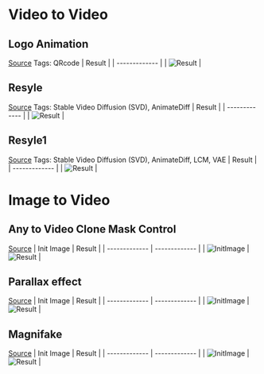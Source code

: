 # Video to Video

## Logo Animation
[Source](https://civitai.com/articles/3172/nature-powers-netflix-seasons-workflow-and-details)
Tags: QRcode
| Result |
| ------------- |
| ![Result](./demo-results/logo-animation.gif) |

## Resyle
[Source](https://civitai.com/models/208005/animatediff-workflow-comfyui-vid2vid-controlnet-latent-upscale-upscale-controlnet-pass-multi-image-ipadapter)
Tags: Stable Video Diffusion (SVD), AnimateDiff
| Result |
| ------------- |
| ![Result](./demo-results/animatediff-animation.gif) |

## Resyle1
[Source](https://comfyworkflows.com/workflows/ae9275b2-c303-48fb-a539-13451dd93808?version=7b15c258-1164-43a5-b26e-3cb7adede55e)
Tags: Stable Video Diffusion (SVD), AnimateDiff, LCM, VAE
| Result |
| ------------- |
| ![Result](./demo-results/svd-animation.gif) |

## 
# Image to Video

## Any to Video Clone Mask Control
[Source](https://github.com/Fictiverse/ComfyUI_Fictiverse_Workflows)
| Init Image  | Result |
| ------------- | ------------- |
| ![InitImage](https://github.com/Fictiverse/ComfyUI_Fictiverse_Workflows/assets/111762798/d0710e8a-e8d8-41ba-aa46-f1cf96718509) | ![Result](https://github.com/Fictiverse/ComfyUI_Fictiverse_Workflows/assets/111762798/58e379b4-b764-44bf-97be-0543092d1b13) |


## Parallax effect
[Source](https://github.com/Fictiverse/ComfyUI_Fictiverse_Workflows)
| Init Image  | Result |
| ------------- | ------------- |
| ![InitImage](https://github.com/Fictiverse/ComfyUI_Fictiverse_Workflows/assets/111762798/6d135dc0-6440-4dde-9c39-95912b34958b) | ![Result](https://github.com/Fictiverse/ComfyUI_Fictiverse_Workflows/assets/111762798/53e0dd76-e14f-4636-947f-9cd553e5a3e8) |


## Magnifake   
[Source](https://github.com/Fictiverse/ComfyUI_Fictiverse_Workflows)
| Init Image  | Result |
| ------------- | ------------- |
| ![InitImage](https://github.com/Fictiverse/ComfyUI_Fictiverse_Workflows/assets/111762798/15cacf85-2998-46fd-b5e6-6899e7946e09) | ![Result](https://github.com/Fictiverse/ComfyUI_Fictiverse_Workflows/assets/111762798/f57171f8-ae90-4705-867e-80903253bb52) |

